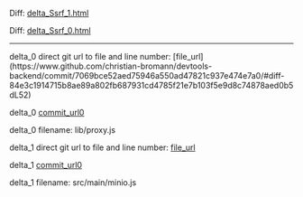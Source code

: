Diff: [delta_Ssrf_1.html](./delta_Ssrf_1.html)

Diff: [delta_Ssrf_0.html](./delta_Ssrf_0.html)

<hr>
delta_0 direct git url to file and line number: [file_url](https://www.github.com/christian-bromann/devtools-backend/commit/7069bce52aed75946a550ad47821c937e474e7a0/#diff-84e3c1914715b8ae89a802fb687931cd4785f21e7b103f5e9d8c74878aed0b5dL52)

delta_0 [commit_url0](https://www.github.com/christian-bromann/devtools-backend/commit/7069bce52aed75946a550ad47821c937e474e7a0)

delta_0 filename: lib/proxy.js



delta_1 direct git url to file and line number: [file_url](https://www.github.com/minio/minio-js/commit/e3305085222ad34e717dab1222ac3ca0e9298652/#diff-e30de4651bfaafb72e481ad2a6cad59571816bc30638878723bb575628f66d72L205)

delta_1 [commit_url0](https://www.github.com/minio/minio-js/commit/e3305085222ad34e717dab1222ac3ca0e9298652)

delta_1 filename: src/main/minio.js



